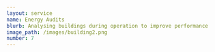 ```yaml
---
layout: service
name: Energy Audits
blurb: Analysing buildings during operation to improve performance
image_path: /images/building2.png
number: 7
---
```

